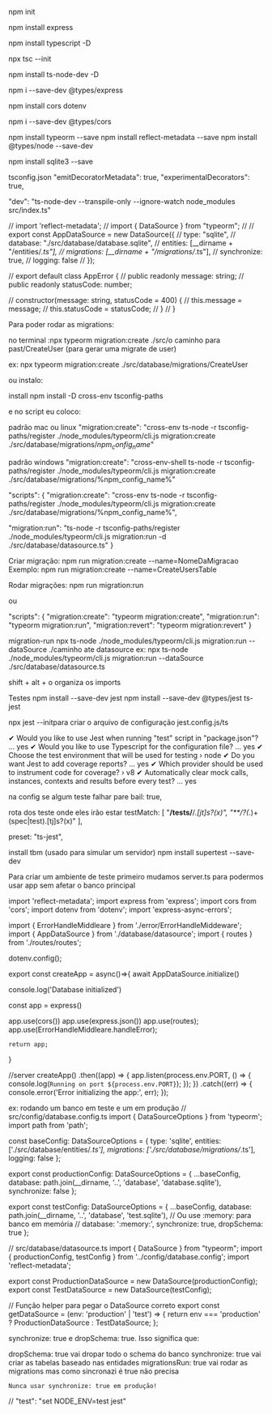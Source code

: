 npm init 

npm install express

npm install typescript -D

npx tsc --init

npm install ts-node-dev -D

npm i --save-dev @types/express

npm install cors dotenv

npm i --save-dev @types/cors

npm install typeorm --save
npm install reflect-metadata --save
npm install @types/node --save-dev

npm install sqlite3 --save

tsconfig.json
  "emitDecoratorMetadata": true,
  "experimentalDecorators": true,

"dev": "ts-node-dev --transpile-only --ignore-watch node_modules src/index.ts"

//  import 'reflect-metadata';
//  import { DataSource } from "typeorm";
//
// export const AppDataSource = new DataSource({
//   type: "sqlite",
//   database: "./src/database/database.sqlite",
//   entities: [__dirname + "/entities/*.ts"],
//   migrations: [__dirname + "/migrations/*.ts"],
//   synchronize: true,
//   logging: false
// });


// export default class AppError {
//     public readonly message: string;
//     public readonly statusCode: number;
  
//     constructor(message: string, statusCode = 400) {
//       this.message = message;
//       this.statusCode = statusCode;
//     }
//   }


Para poder rodar as migrations:

no terminal :npx typeorm migration:create ./src/o caminho para past/CreateUser (para gerar uma migrate de user)

ex:  npx typeorm migration:create ./src/database/migrations/CreateUser

ou  instalo: 

install npm install -D cross-env tsconfig-paths

e no script eu coloco:

padrão mac ou linux
"migration:create": "cross-env ts-node -r tsconfig-paths/register ./node_modules/typeorm/cli.js migration:create ./src/database/migrations/$npm_config_name$"

padrão windows 
"migration:create": "cross-env-shell ts-node -r tsconfig-paths/register ./node_modules/typeorm/cli.js migration:create ./src/database/migrations/%npm_config_name%"


"scripts": {
  "migration:create": "cross-env ts-node -r tsconfig-paths/register ./node_modules/typeorm/cli.js migration:create ./src/database/migrations/%npm_config_name%",

  "migration:run": "ts-node -r tsconfig-paths/register ./node_modules/typeorm/cli.js migration:run -d ./src/database/datasource.ts"
}

Criar migração:
npm run migration:create --name=NomeDaMigracao
Exemplo:
npm run migration:create --name=CreateUsersTable

Rodar migrações:
npm run migration:run

ou  

"scripts": {
  "migration:create": "typeorm migration:create",
  "migration:run": "typeorm migration:run",
  "migration:revert": "typeorm migration:revert"
}



migration-run
npx ts-node ./node_modules/typeorm/cli.js migration:run --dataSource ./caminho ate datasource
ex:
npx ts-node ./node_modules/typeorm/cli.js migration:run --dataSource ./src/database/datasource.ts



shift + alt + o organiza os imports


Testes
npm install --save-dev jest
npm install --save-dev @types/jest ts-jest

npx jest --initpara criar o arquivo de configuração jest.config.js/ts


✔ Would you like to use Jest when running "test" script in "package.json"? … yes
✔ Would you like to use Typescript for the configuration file? … yes
✔ Choose the test environment that will be used for testing › node
✔ Do you want Jest to add coverage reports? … yes
✔ Which provider should be used to instrument code for coverage? › v8
✔ Automatically clear mock calls, instances, contexts and results before every test? … yes

na config 
se algum teste falhar pare
  bail: true, 

rota dos teste onde eles irão estar 
  testMatch: [
    "**/__tests__/**/*.[jt]s?(x)",
    "**/?(*.)+(spec|test).[tj]s?(x)"
  ],

preset: "ts-jest",


install tbm  (usado para simular um servidor)
 npm install supertest --save-dev


 Para criar um ambiente de teste primeiro mudamos server.ts
 para podermos usar app sem afetar o banco principal

 import 'reflect-metadata';
import express from 'express';
import cors from 'cors';
import dotenv from 'dotenv';
import 'express-async-errors';

import { ErrorHandleMiddleare } from './error/ErrorHandleMiddeware';
import { AppDataSource } from './database/datasource';
import { routes } from './routes/routes';

dotenv.config();

export const createApp = async()=>{
  await AppDataSource.initialize()
  
  console.log('Database initialized')

  const app = express()

  app.use(cors())
  app.use(express.json())
  app.use(routes);
  app.use(ErrorHandleMiddleare.handleError);

    return app;
}

//server
createApp()
    .then((app) => {
        app.listen(process.env.PORT, () => {
            console.log(`Running on port ${process.env.PORT}`);
        });
    })
    .catch((err) => {
        console.error('Error initializing the app:', err);
    });


ex: rodando um banco em teste e um em produção 
// src/config/database.config.ts
import { DataSourceOptions } from 'typeorm';
import path from 'path';

const baseConfig: DataSourceOptions = {
    type: 'sqlite',
    entities: ['./src/database/entities/*.ts'],
    migrations: ['./src/database/migrations/*.ts'],
    logging: false
};

export const productionConfig: DataSourceOptions = {
    ...baseConfig,
    database: path.join(__dirname, '..', 'database', 'database.sqlite'),
    synchronize: false
};

export const testConfig: DataSourceOptions = {
    ...baseConfig,
    database: path.join(__dirname, '..', 'database', 'test.sqlite'),
    // Ou use :memory: para banco em memória
    // database: ':memory:',
    synchronize: true,
    dropSchema: true
};

// src/database/datasource.ts
import { DataSource } from "typeorm";
import { productionConfig, testConfig } from '../config/database.config';
import 'reflect-metadata';

export const ProductionDataSource = new DataSource(productionConfig);
export const TestDataSource = new DataSource(testConfig);

// Função helper para pegar o DataSource correto
export const getDataSource = (env: 'production' | 'test') => {
    return env === 'production' ? ProductionDataSource : TestDataSource;
};

synchronize: true e dropSchema: true. Isso significa que:

dropSchema: true vai dropar todo o schema do banco
synchronize: true vai criar as tabelas baseado nas entidades
migrationsRun: true vai rodar as migrations mas como sincronazi é true não precisa

    Nunca usar synchronize: true em produção!


// 
 "test": "set NODE_ENV=test jest"